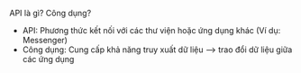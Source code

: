 API là gì?
Công dụng?

- API: Phương thức kết nối với các thư viện hoặc ứng dụng khác (Ví dụ: Messenger)
- Công dụng: Cung cấp khả năng truy xuất dữ liệu --> trao đổi dữ liệu giữa các ứng dụng

